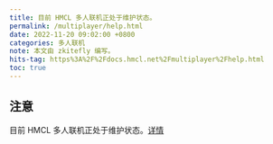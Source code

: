 ```yaml
---
title: 目前 HMCL 多人联机正处于维护状态。
permalink: /multiplayer/help.html
date: 2022-11-20 09:02:00 +0800
categories: 多人联机
note: 本文由 zkitefly 编写。
hits-tag: https%3A%2F%2Fdocs.hmcl.net%2Fmultiplayer%2Fhelp.html
toc: true
---
```


## 注意

目前 HMCL 多人联机正处于维护状态。[详情](https://hmcl.huangyuhui.net/api/redirect/multiplayer-migrate)
